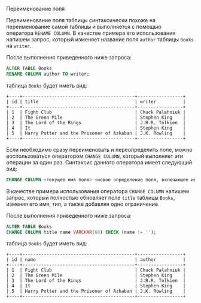 Переименование поля

Переименование поля таблицы синтаксически похоже на переименование самой таблицы и выполняется с помощью оператора `RENAME COLUMN`. В качестве примера его использования напишем запрос, который изменяет название поля `author` таблицы `Books` на `writer`.

После выполнения приведенного ниже запроса:

```sql
ALTER TABLE Books
RENAME COLUMN author TO writer;
```

таблица `Books` будет иметь вид:

```no-highlight
+----+------------------------------------------+-----------------+
| id | title                                    | writer          |
+----+------------------------------------------+-----------------+
| 1  | Fight Club                               | Chuck Palahniuk |
| 2  | The Green Mile                           | Stephen King    |
| 3  | The Lord of the Rings                    | J.R.R. Tolkien  |
| 4  | It                                       | Stephen King    |
| 5  | Harry Potter and the Prisoner of Azkaban | J.K. Rowling    |
+----+------------------------------------------+-----------------+
```

Если необходимо сразу переименовать и переопределить поле, можно воспользоваться оператором `CHANGE COLUMN`, который выполняет эти операции за один раз. Синтаксис данного оператора имеет следующий вид:

```sql
CHANGE COLUMN <текущее имя поля> <новое определение поля, включающее имя, тип и набор ограничений>
```

В качестве примера использования оператора `CHANGE COLUMN` напишем запрос, который полностью обновляет поле `title` таблицы `Books`, изменяя его имя, тип, а также добавляя одно ограничение.

После выполнения приведенного ниже запроса:

```sql
ALTER TABLE Books
CHANGE COLUMN title name VARCHAR(60) CHECK (name != '');
```

таблица `Books` будет иметь вид:

```no-highlight
+----+------------------------------------------+-----------------+
| id | name                                     | author          |
+----+------------------------------------------+-----------------+
| 1  | Fight Club                               | Chuck Palahniuk |
| 2  | The Green Mile                           | Stephen King    |
| 3  | The Lord of the Rings                    | J.R.R. Tolkien  |
| 4  | It                                       | Stephen King    |
| 5  | Harry Potter and the Prisoner of Azkaban | J.K. Rowling    |
+----+------------------------------------------+-----------------+
```